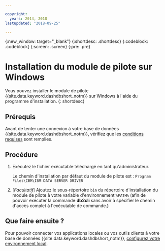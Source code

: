```yaml
---

copyright:
  years: 2014, 2018
lastupdated: "2018-09-25"

---
```


<!-- Attribute definitions --> 
{:new_window: target="_blank"}
{:shortdesc: .shortdesc}
{:codeblock: .codeblock}
{:screen: .screen}
{:pre: .pre}

# Installation du module de pilote sur Windows

Vous pouvez installer le module de pilote {{site.data.keyword.dashdbshort_notm}} sur Windows à l'aide du programme d'installation.
{: shortdesc}

## Prérequis

Avant de tenter une connexion à votre base de données {{site.data.keyword.dashdbshort_notm}}, vérifiez que les [conditions requises](connecting.html#prereqs) sont remplies.

<!-- Download the driver package for your operating system from the web console and install it. -->

## Procédure

1. Exécutez le fichier exécutable téléchargé en tant qu'administrateur.

   Le chemin d'installation par défaut du module de pilote est : `Program Files\IBM\IBM DATA SERVER DRIVER`
2. [*Facultatif*] Ajoutez le sous-répertoire `bin` du répertoire d'installation du module de pilote à votre variable d'environnement `%PATH%` (afin de pouvoir exécuter la commande **db2cli** sans avoir à spécifier le chemin d'accès complet à l'exécutable de commande.)

## Que faire ensuite ?

Pour pouvoir connecter vos applications locales ou vos outils clients à votre base de données {{site.data.keyword.dashdbshort_notm}}, [configurez votre environnement local](driver_pkg_cfg.html).
